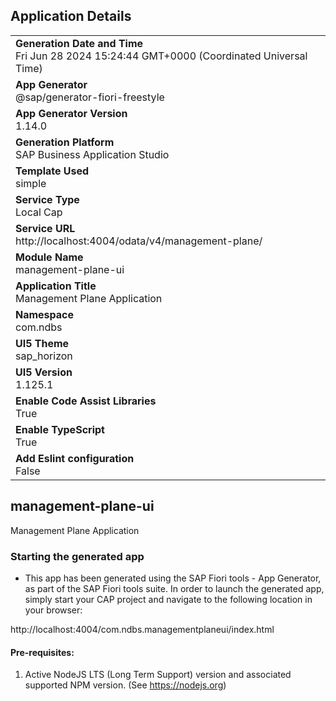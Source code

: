 ## Application Details
|               |
| ------------- |
|**Generation Date and Time**<br>Fri Jun 28 2024 15:24:44 GMT+0000 (Coordinated Universal Time)|
|**App Generator**<br>@sap/generator-fiori-freestyle|
|**App Generator Version**<br>1.14.0|
|**Generation Platform**<br>SAP Business Application Studio|
|**Template Used**<br>simple|
|**Service Type**<br>Local Cap|
|**Service URL**<br>http://localhost:4004/odata/v4/management-plane/
|**Module Name**<br>management-plane-ui|
|**Application Title**<br>Management Plane Application|
|**Namespace**<br>com.ndbs|
|**UI5 Theme**<br>sap_horizon|
|**UI5 Version**<br>1.125.1|
|**Enable Code Assist Libraries**<br>True|
|**Enable TypeScript**<br>True|
|**Add Eslint configuration**<br>False|

## management-plane-ui

Management Plane Application

### Starting the generated app

-   This app has been generated using the SAP Fiori tools - App Generator, as part of the SAP Fiori tools suite.  In order to launch the generated app, simply start your CAP project and navigate to the following location in your browser:

http://localhost:4004/com.ndbs.managementplaneui/index.html

#### Pre-requisites:

1. Active NodeJS LTS (Long Term Support) version and associated supported NPM version.  (See https://nodejs.org)


